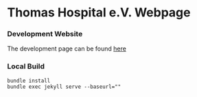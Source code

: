 # Thomas Hospital e.V. Webpage

### Development Website

The development page can be found [here](https://thomas-hospital-e-v.github.io/)

### Local Build

```
bundle install
bundle exec jekyll serve --baseurl=""
```
